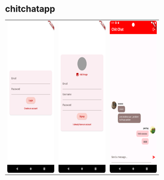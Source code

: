 # chitchatapp
<table>
    <tr>
        <td><img src="images/login.png" height=500></td>
        <td><img src="images/signup.png" height=500></td>
        <td><img src="images/chat.png" height=500></td>
    </tr>
</table>